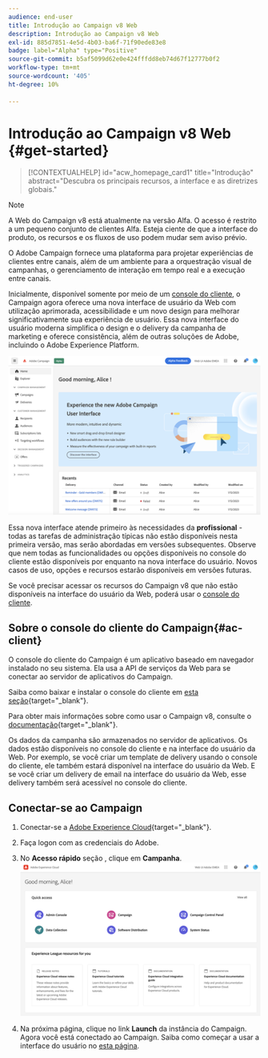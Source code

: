 ```yaml
---
audience: end-user
title: Introdução ao Campaign v8 Web
description: Introdução ao Campaign v8 Web
exl-id: 885d7851-4e5d-4b03-ba6f-71f90ede83e8
badge: label="Alpha" type="Positive"
source-git-commit: b5af5099d62e0e424fffdd8eb74d67f12777b0f2
workflow-type: tm+mt
source-wordcount: '405'
ht-degree: 10%

---
```


# Introdução ao Campaign v8 Web {#get-started}

>[!CONTEXTUALHELP]
>id="acw_homepage_card1"
>title="Introdução"
>abstract="Descubra os principais recursos, a interface e as diretrizes globais."

>[!NOTE]
>
>A Web do Campaign v8 está atualmente na versão Alfa. O acesso é restrito a um pequeno conjunto de clientes Alfa. Esteja ciente de que a interface do produto, os recursos e os fluxos de uso podem mudar sem aviso prévio.

O Adobe Campaign fornece uma plataforma para projetar experiências de clientes entre canais, além de um ambiente para a orquestração visual de campanhas, o gerenciamento de interação em tempo real e a execução entre canais.

Inicialmente, disponível somente por meio de um [console do cliente](#ac-client), o Campaign agora oferece uma nova interface de usuário da Web com utilização aprimorada, acessibilidade e um novo design para melhorar significativamente sua experiência de usuário. Essa nova interface do usuário moderna simplifica o design e o delivery da campanha de marketing e oferece consistência, além de outras soluções de Adobe, incluindo o Adobe Experience Platform.


![](assets/home.png)

Essa nova interface atende primeiro às necessidades da **profissional** - todas as tarefas de administração típicas não estão disponíveis nesta primeira versão, mas serão abordadas em versões subsequentes. Observe que nem todas as funcionalidades ou opções disponíveis no console do cliente estão disponíveis por enquanto na nova interface do usuário. Novos casos de uso, opções e recursos estarão disponíveis em versões futuras.

Se você precisar acessar os recursos do Campaign v8 que não estão disponíveis na interface do usuário da Web, poderá usar o [console do cliente](#ac-client).

## Sobre o console do cliente do Campaign{#ac-client}

O console do cliente do Campaign é um aplicativo baseado em navegador instalado no seu sistema. Ela usa a API de serviços da Web para se conectar ao servidor de aplicativos do Campaign.

Saiba como baixar e instalar o console do cliente em [esta seção](https://experienceleague.adobe.com/docs/campaign/campaign-v8/new/connect.html){target="_blank"}.

Para obter mais informações sobre como usar o Campaign v8, consulte o [documentação](https://experienceleague.adobe.com/docs/campaign/campaign-v8/campaign-home.html?lang=pt-BR){target="_blank"}.

Os dados da campanha são armazenados no servidor de aplicativos. Os dados estão disponíveis no console do cliente e na interface do usuário da Web. Por exemplo, se você criar um template de delivery usando o console do cliente, ele também estará disponível na interface do usuário da Web. E se você criar um delivery de email na interface do usuário da Web, esse delivery também será acessível no console do cliente.

## Conectar-se ao Campaign


1. Conectar-se a [Adobe Experience Cloud](http://experience.adobe.com){target="_blank"}.
1. Faça logon com as credenciais do Adobe.
1. No **Acesso rápido** seção , clique em **Campanha**.
   ![](assets/connect.png)

1. Na próxima página, clique no link **Launch** da instância do Campaign.
Agora você está conectado ao Campaign. Saiba como começar a usar a interface do usuário no [esta página](user-interface.md).

<!--
-> experience cloud home: "Campaign" -> home campaign v8
-> or Campaign v8 web if direct URL
-->

